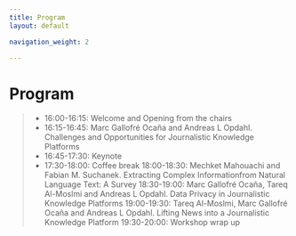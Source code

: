 ```yaml
---
title: Program
layout: default

navigation_weight: 2

---
```


# Program

>- 16:00-16:15: Welcome and Opening from the chairs
>- 16:15-16:45: Marc Gallofré Ocaña and Andreas L Opdahl. Challenges and Opportunities for Journalistic Knowledge Platforms
>- 16:45-17:30: Keynote
>- 17:30-18:00: Coffee break
18:00-18:30: Mechket Mahouachi and Fabian M. Suchanek. Extracting 
Complex Informationfrom Natural Language Text: A Survey	
18:30-19:00: Marc Gallofré Ocaña, Tareq Al-Moslmi and Andreas L Opdahl. 
Data Privacy in Journalistic Knowledge Platforms
19:00-19:30: Tareq Al-Moslmi, Marc Gallofré Ocaña and Andreas L Opdahl. 
Lifting News into a Journalistic Knowledge Platform
19:30-20:00: Workshop wrap up

